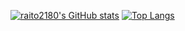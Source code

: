 [![raito2180's GitHub stats](https://github-readme-stats.vercel.app/api?username=raito2180)](https://github.com/anuraghazra/github-readme-stats)
[![Top Langs](https://github-readme-stats.vercel.app/api/top-langs/?username=raito2180)](https://github.com/anuraghazra/github-readme-stats)
<!--
**raito2180/raito2180** is a ✨ _special_ ✨ repository because its `README.md` (this file) appears on your GitHub profile.

Here are some ideas to get you started:

- 🔭 I’m currently working on ...
- 🌱 I’m currently learning ...
- 👯 I’m looking to collaborate on ...
- 🤔 I’m looking for help with ...
- 💬 Ask me about ...
- 📫 How to reach me: ...
- 😄 Pronouns: ...
- ⚡ Fun fact: ...
-->
